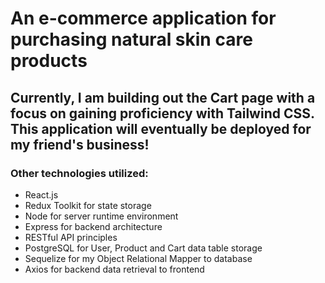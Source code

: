 # An e-commerce application for purchasing natural skin care products

## Currently, I am building out the Cart page with a focus on gaining proficiency with Tailwind CSS. This application will eventually be deployed for my friend's business!

### Other technologies utilized:
+ React.js
+ Redux Toolkit for state storage
+ Node for server runtime environment
+ Express for backend architecture
+ RESTful API principles
+ PostgreSQL for User, Product and Cart data table storage
+ Sequelize for my Object Relational Mapper to database
+ Axios for backend data retrieval to frontend


